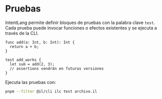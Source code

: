# Pruebas

IntentLang permite definir bloques de pruebas con la palabra clave `test`.
Cada prueba puede invocar funciones o efectos existentes y se ejecuta a través de la CLI.

```intentlang
func add(a: Int, b: Int): Int {
  return a + b;
}

test add_works {
  let sum = add(2, 3);
  // assertions vendrán en futuras versiones
}
```

Ejecuta las pruebas con:

```bash
pnpm --filter @il/cli ilc test archivo.il
```
